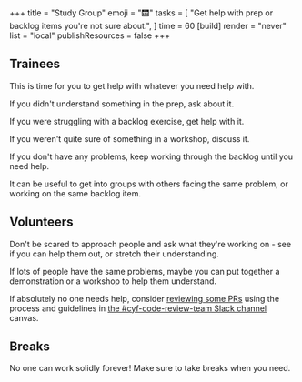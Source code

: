 +++
title = "Study Group"
emoji = "🛗"
tasks = [
  "Get help with prep or backlog items you're not sure about.",
]
time = 60
[build]
  render = "never"
  list = "local"
  publishResources = false
+++

## Trainees

This is time for you to get help with whatever you need help with.

If you didn't understand something in the prep, ask about it.

If you were struggling with a backlog exercise, get help with it.

If you weren't quite sure of something in a workshop, discuss it.

If you don't have any problems, keep working through the backlog until you need help.

It can be useful to get into groups with others facing the same problem, or working on the same backlog item.

## Volunteers

Don't be scared to approach people and ask what they're working on - see if you can help them out, or stretch their understanding.

If lots of people have the same problems, maybe you can put together a demonstration or a workshop to help them understand.

If absolutely no one needs help, consider [reviewing some PRs](/prs-needing-review) using the process and guidelines in [the #cyf-code-review-team Slack channel](https://codeyourfuture.slack.com/archives/C07RZA0ERLN) canvas.

## Breaks

No one can work solidly forever! Make sure to take breaks when you need.
